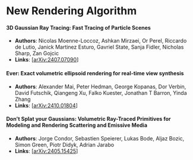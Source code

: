 # New Rendering Algorithm

#### 3D Gaussian Ray Tracing: Fast Tracing of Particle Scenes
- **Authors**: Nicolas Moenne-Loccoz, Ashkan Mirzaei, Or Perel, Riccardo de Lutio, Janick Martinez Esturo, Gavriel State, Sanja Fidler, Nicholas Sharp, Zan Gojcic
- **Links**: [[arXiv:2407.07090](https://arxiv.org/abs/2407.07090)]

#### Ever: Exact volumetric ellipsoid rendering for real-time view synthesis
- **Authors**: Alexander Mai, Peter Hedman, George Kopanas, Dor Verbin, David Futschik, Qiangeng Xu, Falko Kuester, Jonathan T Barron, Yinda Zhang
- **Links**: [[arXiv:2410.01804](https://arxiv.org/abs/2410.01804)]

#### Don't Splat your Gaussians: Volumetric Ray-Traced Primitives for Modeling and Rendering Scattering and Emissive Media
- **Authors**: Jorge Condor, Sebastien Speierer, Lukas Bode, Aljaz Bozic, Simon Green, Piotr Didyk, Adrian Jarabo
- **Links**: [[arXiv:2405.15425](https://arxiv.org/abs/2405.15425)]

